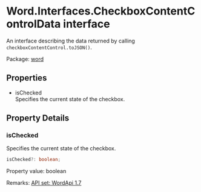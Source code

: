 # Word.Interfaces.CheckboxContentControlData interface

An interface describing the data returned by calling `checkboxContentControl.toJSON()`.

Package: [word](/en-us/javascript/api/word)

## Properties

- isChecked  
  Specifies the current state of the checkbox.

## Property Details

### isChecked

Specifies the current state of the checkbox.

```typescript
isChecked?: boolean;
```

Property value: boolean

Remarks: [API set: WordApi 1.7](/en-us/javascript/api/requirement-sets/word/word-api-requirement-sets)